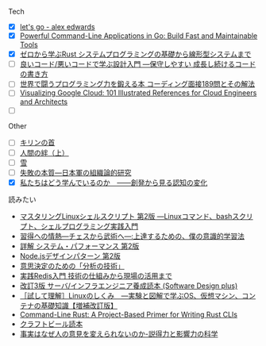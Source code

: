 Tech
- [x] [let's go - alex edwards](https://lets-go.alexedwards.net/)
- [x] [Powerful Command-Line Applications in Go: Build Fast and Maintainable Tools](https://www.amazon.co.jp/gp/product/168050696X/ref=ppx_yo_dt_b_asin_title_o09_s00?ie=UTF8&psc=1)
- [x] [ゼロから学ぶRust システムプログラミングの基礎から線形型システムまで](https://www.amazon.co.jp/gp/product/4065301955/ref=ppx_yo_dt_b_asin_title_o02_s00?ie=UTF8&psc=1)
- [ ] [良いコード/悪いコードで学ぶ設計入門 ―保守しやすい 成長し続けるコードの書き方](https://www.amazon.co.jp/gp/product/4297127830/ref=ppx_yo_dt_b_asin_title_o02_s00?ie=UTF8&psc=1)
- [ ] [世界で闘うプログラミング力を鍛える本 コーディング面接189問とその解法](https://www.amazon.co.jp/gp/product/B071GN3JN2/ref=ppx_yo_dt_b_d_asin_title_o01?ie=UTF8&psc=1)
- [ ] [Visualizing Google Cloud: 101 Illustrated References for Cloud Engineers and Architects](https://www.amazon.co.jp/gp/product/1119816327/ref=ppx_yo_dt_b_asin_title_o00_s00?ie=UTF8&psc=1)
- [ ] []()

Other
- [ ] [キリンの首](https://www.amazon.co.jp/gp/product/4309208592/ref=ppx_yo_dt_b_asin_title_o00_s00?ie=UTF8&psc=1)
- [ ] [人間の絆（上）](https://www.amazon.co.jp/%E4%BA%BA%E9%96%93%E3%81%AE%E7%B5%86%EF%BC%88%E4%B8%8A%EF%BC%89-%E6%96%B0%E6%BD%AE%E6%96%87%E5%BA%AB-%E3%83%A2%E3%83%BC%E3%83%A0/dp/410213025X/ref=d_pd_sbs_sccl_3_1/355-2071869-1291542?pd_rd_w=gM9KI&content-id=amzn1.sym.820591ed-a555-4556-9bf6-5ebd5493c69e&pf_rd_p=820591ed-a555-4556-9bf6-5ebd5493c69e&pf_rd_r=NT9GKYW4EGH05XCHG2YQ&pd_rd_wg=pQbm8&pd_rd_r=fbc735cc-66d4-495d-a3c3-17aa8314cde6&pd_rd_i=410213025X&psc=1)
- [ ] [雪]( https://www.amazon.co.jp/%E9%9B%AA-%E5%B2%A9%E6%B3%A2%E6%96%87%E5%BA%AB-%E4%B8%AD%E8%B0%B7-%E5%AE%87%E5%90%89%E9%83%8E/dp/4003112423/ref=sr_1_1?__mk_ja_JP=%E3%82%AB%E3%82%BF%E3%82%AB%E3%83%8A&crid=JWM059LJP6TZ&keywords=%E9%9B%AA+%E4%B8%AD%E8%B0%B7&qid=1673186938&s=books&sprefix=%E9%9B%AA+%E4%B8%AD%E8%B0%B7%2Cstripbooks%2C234&sr=1-1 )
- [ ] [失敗の本質―日本軍の組織論的研究](https://www.amazon.co.jp/%E5%A4%B1%E6%95%97%E3%81%AE%E6%9C%AC%E8%B3%AA%E2%80%95%E6%97%A5%E6%9C%AC%E8%BB%8D%E3%81%AE%E7%B5%84%E7%B9%94%E8%AB%96%E7%9A%84%E7%A0%94%E7%A9%B6-%E4%B8%AD%E5%85%AC%E6%96%87%E5%BA%AB-%E6%88%B8%E9%83%A8-%E8%89%AF%E4%B8%80/dp/4122018331/ref=sr_1_1?__mk_ja_JP=%E3%82%AB%E3%82%BF%E3%82%AB%E3%83%8A&crid=2080RZRCEPV2X&keywords=%E5%A4%B1%E6%95%97%E3%81%AE%E6%9C%AC%E8%B3%AA&qid=1673186994&s=books&sprefix=%E5%A4%B1%E6%95%97%E3%81%AE%E3%81%BB%E3%82%93%E3%81%97%E3%81%A4%2Cstripbooks%2C257&sr=1-1)
- [x] [私たちはどう学んでいるのか　――創発から見る認知の変化](https://www.amazon.co.jp/%E7%A7%81%E3%81%9F%E3%81%A1%E3%81%AF%E3%81%A9%E3%81%86%E5%AD%A6%E3%82%93%E3%81%A7%E3%81%84%E3%82%8B%E3%81%AE%E3%81%8B-%E2%80%95%E2%80%95%E5%89%B5%E7%99%BA%E3%81%8B%E3%82%89%E8%A6%8B%E3%82%8B%E8%AA%8D%E7%9F%A5%E3%81%AE%E5%A4%89%E5%8C%96-%E3%81%A1%E3%81%8F%E3%81%BE%E3%83%97%E3%83%AA%E3%83%9E%E3%83%BC%E6%96%B0%E6%9B%B8-%E9%88%B4%E6%9C%A8%E5%AE%8F%E6%98%AD-ebook/dp/B0B3XD5HJB/ref=sr_1_1?__mk_ja_JP=%E3%82%AB%E3%82%BF%E3%82%AB%E3%83%8A&crid=1N4JU46LKBUMI&keywords=%E7%A7%81%E3%81%9F%E3%81%A1%E3%81%AF%E3%81%A9%E3%81%86%E5%AD%A6%E3%82%93%E3%81%A7%E3%81%84%E3%82%8B%E3%81%AE%E3%81%8B&qid=1674962129&sprefix=%E7%A7%81%E3%81%9F%E3%81%A1%E3%81%AF%E3%81%A9%E3%81%86%E5%AD%A6%E3%82%93%E3%81%A7%E3%81%84%E3%82%8B%E3%81%AE%E3%81%8B%2Caps%2C201&sr=8-1)

読みたい
- [マスタリングLinuxシェルスクリプト 第2版 ―Linuxコマンド、bashスクリプト、シェルプログラミング実践入門](https://www.amazon.co.jp/dp/481440011X?tag=maple036-22&linkCode=osi&th=1&psc=1)
- [習得への情熱―チェスから武術へ―:上達するための、僕の意識的学習法](https://www.amazon.co.jp/dp/4622079224/?coliid=I2M37K3U7IPBIJ&colid=3G5F6JGIP10PO&psc=1&ref_=lv_ov_lig_dp_it)
- [詳解 システム・パフォーマンス 第2版](https://www.amazon.co.jp/dp/4814400071/?coliid=IKFYI9K9C0LWC&colid=3G5F6JGIP10PO&psc=1&ref_=lv_ov_lig_dp_it)
- [Node.jsデザインパターン 第2版](https://www.amazon.co.jp/dp/4873118735/?coliid=IVXCB5Z9SH86Z&colid=3G5F6JGIP10PO&psc=1&ref_=lv_ov_lig_dp_it)
- [意思決定のための「分析の技術」](https://www.amazon.co.jp/dp/B00EE12UYA/?coliid=I3N590YG158R04&colid=3G5F6JGIP10PO&psc=0&ref_=lv_ov_lig_dp_it)
- [実践Redis入門 技術の仕組みから現場の活用まで](https://www.amazon.co.jp/dp/4297131420/?coliid=I2KRDZ8D2DSC5O&colid=3G5F6JGIP10PO&psc=1&ref_=lv_ov_lig_dp_it)
- [改訂3版 サーバ/インフラエンジニア養成読本 (Software Design plus)](https://www.amazon.co.jp/dp/4774180343/?coliid=I3LXDVECFQAVV1&colid=3G5F6JGIP10PO&psc=1&ref_=lv_ov_lig_dp_it)
- [［試して理解］Linuxのしくみ　―実験と図解で学ぶOS、仮想マシン、コンテナの基礎知識【増補改訂版】](https://www.amazon.co.jp/dp/429713148X/?coliid=I3MD20LTC10CQJ&colid=3G5F6JGIP10PO&psc=1&ref_=lv_ov_lig_dp_it)
- [Command-Line Rust: A Project-Based Primer for Writing Rust CLIs](https://www.amazon.co.jp/dp/1098109430/?coliid=I39BBT3NL7N394&colid=3G5F6JGIP10PO&psc=1&ref_=lv_ov_lig_dp_it)
- [クラフトビール読本](https://www.amazon.co.jp/dp/4798629626/?coliid=I3FCYRBW1MULV8&colid=3G5F6JGIP10PO&psc=1&ref_=lv_ov_lig_dp_it)
- [事実はなぜ人の意見を変えられないのか-説得力と影響力の科学](https://www.amazon.co.jp/dp/4826902131/?coliid=IDR79LODDSFGZ&colid=3G5F6JGIP10PO&psc=1&ref_=lv_ov_lig_dp_it)
